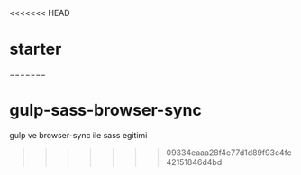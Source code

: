 <<<<<<< HEAD
# starter
=======
# gulp-sass-browser-sync
gulp ve browser-sync ile sass egitimi
>>>>>>> 09334eaaa28f4e77d1d89f93c4fc42151846d4bd
